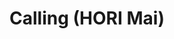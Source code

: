 --- 
title: "Calling (HORI Mai)"
publishdate: "2019-8-25T16:48:46+02:00"
src: "https://365manga.net/manga/calling-hori-mai"
image: "https://data.365manga.net/images/thumbnails/6399-calling-hori-mai.jpg"
description: "Akari has always lived in the shadow of Yuka, her older sister: less athletic, less smart, less beautiful. When she gets a call from a popular boy in her high school confessing his feelings to her sister, she goes along with the ruse of pretending to be Yuka because she feels bad about turning him down."
---